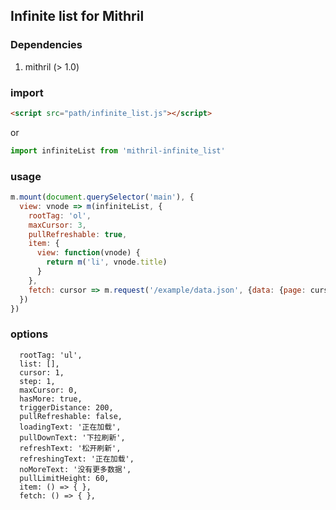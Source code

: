 ## Infinite list for Mithril

### Dependencies

1. mithril (> 1.0)

### import

```html
<script src="path/infinite_list.js"></script>
```

or 

```javascript
import infiniteList from 'mithril-infinite_list'
```

### usage

```javascript
m.mount(document.querySelector('main'), {
  view: vnode => m(infiniteList, {
    rootTag: 'ol',
    maxCursor: 3,
    pullRefreshable: true,
    item: {
      view: function(vnode) {
        return m('li', vnode.title)
      }
    },
    fetch: cursor => m.request('/example/data.json', {data: {page: cursor}})
  })
})
```

### options

```
  rootTag: 'ul',
  list: [],
  cursor: 1,
  step: 1,
  maxCursor: 0,
  hasMore: true,
  triggerDistance: 200,
  pullRefreshable: false,
  loadingText: '正在加载',
  pullDownText: '下拉刷新',
  refreshText: '松开刷新',
  refreshingText: '正在加载',
  noMoreText: '没有更多数据',
  pullLimitHeight: 60,
  item: () => { },
  fetch: () => { },
```
